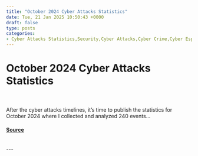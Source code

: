 ```yaml
---
title: "October 2024 Cyber Attacks Statistics"
date: Tue, 21 Jan 2025 10:50:43 +0000
draft: false
type: posts
categories: 
- Cyber Attacks Statistics,Security,Cyber Attacks,Cyber Crime,Cyber Espionage,Hacktivism,Ransomware,Statistics
---
```

# October 2024 Cyber Attacks Statistics

<br/>

<br/>
After the cyber attacks timelines, it’s time to publish the statistics for October 2024 where I collected and analyzed 240 events...

#### [Source](https://www.hackmageddon.com/2025/01/21/october-2024-cyber-attacks-statistics/)

<br/>
---
